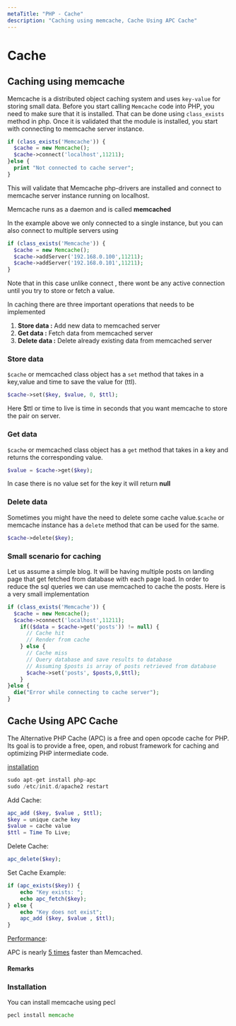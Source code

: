 ```yaml
---
metaTitle: "PHP - Cache"
description: "Caching using memcache, Cache Using APC Cache"
---
```


# Cache



## Caching using memcache


Memcache is a distributed object caching system and uses `key-value` for storing small data. Before you start calling `Memcache` code into PHP, you need to make sure that it is installed. That can be done using `class_exists` method in php. Once it is validated that the module is installed, you start with connecting to memcache server instance.

```php
if (class_exists('Memcache')) {
  $cache = new Memcache();
  $cache->connect('localhost',11211);
}else {
  print "Not connected to cache server";
}

```

This will validate that Memcache php-drivers are installed and connect to memcache server instance running on localhost.

> 
Memcache runs as a daemon and is called **memcached**


In the example above we only connected to a single instance, but you can also connect to multiple servers using

```php
if (class_exists('Memcache')) {
  $cache = new Memcache();
  $cache->addServer('192.168.0.100',11211);
  $cache->addServer('192.168.0.101',11211);
}

```

Note that in this case unlike connect , there wont be any active connection until you try to store or fetch a value.

In caching there are three important operations that needs to be implemented

1. **Store data :** Add new data to memcached server
1. **Get data :** Fetch data from memcached server
1. **Delete data :** Delete already existing data from memcached server

### Store data

`$cache` or memcached class object has a `set` method that takes in a key,value and time to save the value for (ttl).

```php
$cache->set($key, $value, 0, $ttl);

```

Here $ttl or time to live is time in seconds that you want memcache to store the pair on server.

### Get data

`$cache` or memcached class object has a `get` method that takes in a key and returns the corresponding value.

```php
$value = $cache->get($key);

```

> 
In case there is no value set for the key it will return **null**


### Delete data

Sometimes you might have the need to delete some cache value.`$cache` or memcache instance has a `delete` method that can be used for the same.

```php
$cache->delete($key);

```

### Small scenario for caching

Let us assume a simple blog. It will be having multiple posts on landing page that get fetched from database with each page load. In order to reduce the sql queries we can use memcached to cache the posts. Here is a very small implementation

```php
if (class_exists('Memcache')) {
  $cache = new Memcache();
  $cache->connect('localhost',11211);
    if(($data = $cache->get('posts')) != null) {
      // Cache hit
      // Render from cache
    } else {
      // Cache miss
      // Query database and save results to database
      // Assuming $posts is array of posts retrieved from database
      $cache->set('posts', $posts,0,$ttl);
    }
}else {
  die("Error while connecting to cache server");
}

```



## Cache Using APC Cache


The Alternative PHP Cache (APC) is a free and open opcode cache for PHP. Its goal is to provide a free, open, and robust framework for caching and optimizing PHP intermediate code.

[installation](http://php.net/manual/en/apc.installation.php)

```php
sudo apt-get install php-apc
sudo /etc/init.d/apache2 restart

```

Add Cache:

```php
apc_add ($key, $value , $ttl);
$key = unique cache key
$value = cache value
$ttl = Time To Live;

```

Delete Cache:

```php
apc_delete($key);

```

Set  Cache Example:

```php
if (apc_exists($key)) {
    echo "Key exists: ";
    echo apc_fetch($key);
} else {
    echo "Key does not exist";
    apc_add ($key, $value , $ttl);
}

```

[Performance](http://stackoverflow.com/questions/1794342/memcache-vs-apc-for-a-single-server-site-data-caching):

APC is nearly [5 times](https://www.percona.com/blog/2006/09/27/apc-or-memcached/) faster than Memcached.



#### Remarks


### Installation

You can install memcache using pecl

```php
pecl install memcache

```

